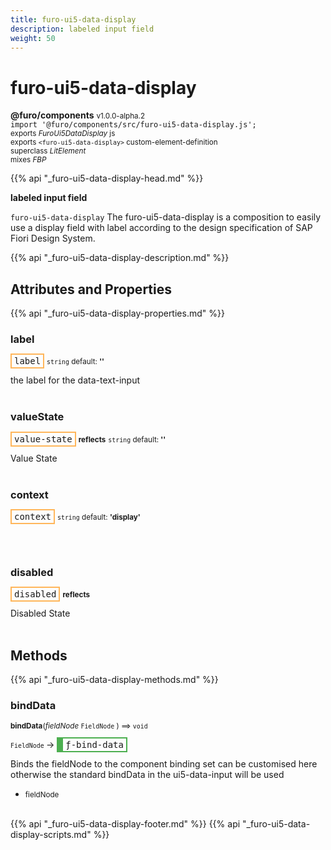 ```yaml
---
title: furo-ui5-data-display
description: labeled input field
weight: 50
---
```


# furo-ui5-data-display
**@furo/components** <small>v1.0.0-alpha.2</small>
<br>`import '@furo/components/src/furo-ui5-data-display.js';`<small>
<br>exports *FuroUi5DataDisplay* js
<br>exports `<furo-ui5-data-display>` custom-element-definition
<br>superclass *LitElement*
<br> mixes *FBP*</small>

{{% api "_furo-ui5-data-display-head.md" %}}

**labeled input field**

`furo-ui5-data-display`
The furo-ui5-data-display is a composition to easily use a display field with label according
to the design specification of SAP Fiori Design System.

{{% api "_furo-ui5-data-display-description.md" %}}


## Attributes and Properties
{{% api "_furo-ui5-data-display-properties.md" %}}





### **label**

<span  style="border-width:2px; border-style: solid;border-color:  rgb(255, 182, 91);font-family:monospace; padding:2px 4px;">label</span>
<small>`string` default: **&#39;&#39;**</small>

the label for the data-text-input
<br><br>

### **valueState**

<span  style="border-width:2px; border-style: solid;border-color:  rgb(255, 182, 91);font-family:monospace; padding:2px 4px;">value-state</span> <small>**reflects**</small>
<small>`string` default: **&#39;&#39;**</small>

Value State
<br><br>

### **context**

<span  style="border-width:2px; border-style: solid;border-color:  rgb(255, 182, 91);font-family:monospace; padding:2px 4px;">context</span>
<small>`string` default: **&#39;display&#39;**</small>


<br><br>

### **disabled**

<span  style="border-width:2px; border-style: solid;border-color:  rgb(255, 182, 91);font-family:monospace; padding:2px 4px;">disabled</span> <small>**reflects**</small>
</small>

Disabled State
<br><br>

## Methods
{{% api "_furo-ui5-data-display-methods.md" %}}



### **bindData**
<small>**bindData**(*fieldNode* `FieldNode` ) ⟹ `void`</small>

<small>`FieldNode` </small> →
<span  style="border-width:2px 2px 2px 10px; border-style: solid;border-color:  rgb(76, 175, 80);font-family:monospace; padding:2px 4px;">ƒ-bind-data</span>

Binds the fieldNode to the component
binding set can be customised here otherwise the standard bindData in the ui5-data-input will be used

- <small>fieldNode </small>
<br><br>








{{% api "_furo-ui5-data-display-footer.md" %}}
{{% api "_furo-ui5-data-display-scripts.md" %}}

